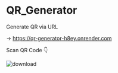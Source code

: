 # QR_Generator
Generate QR via URL

-> https://qr-generator-h8ey.onrender.com

Scan QR Code 👇





![download](https://github.com/user-attachments/assets/94b0ca8c-7bd7-4ba8-9818-76475102a991)

